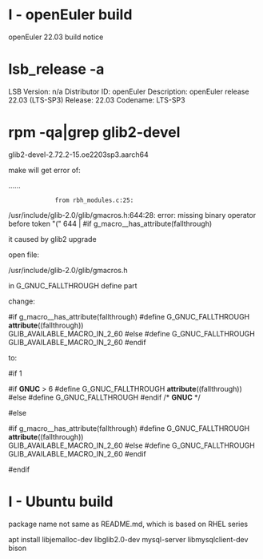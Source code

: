 I - openEuler build
===========
openEuler 22.03 build notice

# lsb_release -a
LSB Version:    n/a
Distributor ID: openEuler
Description:    openEuler release 22.03 (LTS-SP3)
Release:        22.03
Codename:       LTS-SP3

# rpm -qa|grep glib2-devel
glib2-devel-2.72.2-15.oe2203sp3.aarch64

make will get error of:

......

                 from rbh_modules.c:25:
/usr/include/glib-2.0/glib/gmacros.h:644:28: error: missing binary operator before token "("
  644 | #if g_macro__has_attribute(fallthrough)

it caused by glib2 upgrade

open file:

/usr/include/glib-2.0/glib/gmacros.h

in G_GNUC_FALLTHROUGH define part

change:

#if g_macro__has_attribute(fallthrough)
#define G_GNUC_FALLTHROUGH __attribute__((fallthrough)) \
  GLIB_AVAILABLE_MACRO_IN_2_60
#else
#define G_GNUC_FALLTHROUGH \
  GLIB_AVAILABLE_MACRO_IN_2_60
#endif

to:

#if 1

#if    __GNUC__ > 6
#define G_GNUC_FALLTHROUGH __attribute__((fallthrough))
#else
#define G_GNUC_FALLTHROUGH
#endif /* __GNUC__ */

#else

#if g_macro__has_attribute(fallthrough)
#define G_GNUC_FALLTHROUGH __attribute__((fallthrough)) \
  GLIB_AVAILABLE_MACRO_IN_2_60
#else
#define G_GNUC_FALLTHROUGH \
  GLIB_AVAILABLE_MACRO_IN_2_60
#endif

#endif

I - Ubuntu build
===========

package name not same as README.md, which is based on RHEL series

apt install libjemalloc-dev libglib2.0-dev mysql-server libmysqlclient-dev bison


